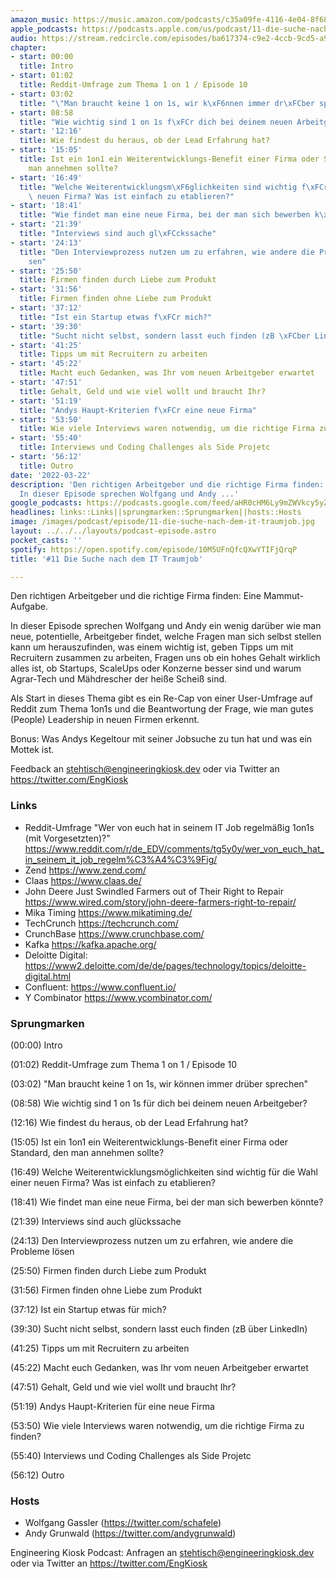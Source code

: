 ```yaml
---
amazon_music: https://music.amazon.com/podcasts/c35a09fe-4116-4e04-8f68-77d61b112e46/episodes/49daa46d-676a-41b2-80c4-224a6a10f42e/engineering-kiosk-11-die-suche-nach-dem-it-traumjob
apple_podcasts: https://podcasts.apple.com/us/podcast/11-die-suche-nach-dem-it-traumjob/id1603082924?i=1000554856777
audio: https://stream.redcircle.com/episodes/ba617374-c9e2-4ccb-9cd5-a90cda8b62a7/stream.mp3
chapter:
- start: 00:00
  title: Intro
- start: 01:02
  title: Reddit-Umfrage zum Thema 1 on 1 / Episode 10
- start: 03:02
  title: "\"Man braucht keine 1 on 1s, wir k\xF6nnen immer dr\xFCber sprechen\""
- start: 08:58
  title: "Wie wichtig sind 1 on 1s f\xFCr dich bei deinem neuen Arbeitgeber?"
- start: '12:16'
  title: Wie findest du heraus, ob der Lead Erfahrung hat?
- start: '15:05'
  title: Ist ein 1on1 ein Weiterentwicklungs-Benefit einer Firma oder Standard, den
    man annehmen sollte?
- start: '16:49'
  title: "Welche Weiterentwicklungsm\xF6glichkeiten sind wichtig f\xFCr die Wahl einer\
    \ neuen Firma? Was ist einfach zu etablieren?"
- start: '18:41'
  title: "Wie findet man eine neue Firma, bei der man sich bewerben k\xF6nnte?"
- start: '21:39'
  title: "Interviews sind auch gl\xFCckssache"
- start: '24:13'
  title: "Den Interviewprozess nutzen um zu erfahren, wie andere die Probleme l\xF6\
    sen"
- start: '25:50'
  title: Firmen finden durch Liebe zum Produkt
- start: '31:56'
  title: Firmen finden ohne Liebe zum Produkt
- start: '37:12'
  title: "Ist ein Startup etwas f\xFCr mich?"
- start: '39:30'
  title: "Sucht nicht selbst, sondern lasst euch finden (zB \xFCber LinkedIn)"
- start: '41:25'
  title: Tipps um mit Recruitern zu arbeiten
- start: '45:22'
  title: Macht euch Gedanken, was Ihr vom neuen Arbeitgeber erwartet
- start: '47:51'
  title: Gehalt, Geld und wie viel wollt und braucht Ihr?
- start: '51:19'
  title: "Andys Haupt-Kriterien f\xFCr eine neue Firma"
- start: '53:50'
  title: Wie viele Interviews waren notwendig, um die richtige Firma zu finden?
- start: '55:40'
  title: Interviews und Coding Challenges als Side Projetc
- start: '56:12'
  title: Outro
date: '2022-03-22'
description: 'Den richtigen Arbeitgeber und die richtige Firma finden: Eine Mammut-Aufgabe.
  In dieser Episode sprechen Wolfgang und Andy ...'
google_podcasts: https://podcasts.google.com/feed/aHR0cHM6Ly9mZWVkcy5yZWRjaXJjbGUuY29tLzBlY2ZkZmQ3LWZkYTEtNGMzZC05NTE1LTQ3NjcyN2Y5ZGY1ZQ/episode/MmZjNzUwNTYtZDEwZC00OTdiLTk2MTMtNDQ3ODI3Zjk1Nzg2?sa=X&ved=0CAUQkfYCahcKEwi4xMSxj4L4AhUAAAAAHQAAAAAQNQ
headlines: links::Links||sprungmarken::Sprungmarken||hosts::Hosts
image: /images/podcast/episode/11-die-suche-nach-dem-it-traumjob.jpg
layout: ../../../layouts/podcast-episode.astro
pocket_casts: ''
spotify: https://open.spotify.com/episode/10M5UFnQfcQXwYTIFjQrqP
title: '#11 Die Suche nach dem IT Traumjob'

---
```


<p class="mb-6 text-base md:text-lg text-coolGray-500">Den richtigen Arbeitgeber und die richtige Firma finden: Eine Mammut-Aufgabe.</p><p class="mb-6 text-base md:text-lg text-coolGray-500">In dieser Episode sprechen Wolfgang und Andy ein wenig darüber wie man neue, potentielle, Arbeitgeber findet, welche Fragen man sich selbst stellen kann um herauszufinden, was einem wichtig ist, geben Tipps um mit Recruitern zusammen zu arbeiten, Fragen uns ob ein hohes Gehalt wirklich alles ist, ob Startups, ScaleUps oder Konzerne besser sind und warum Agrar-Tech und Mähdrescher der heiße Scheiß sind.</p><p class="mb-6 text-base md:text-lg text-coolGray-500">Als Start in dieses Thema gibt es ein Re-Cap von einer User-Umfrage auf Reddit zum Thema 1on1s und die Beantwortung der Frage, wie man gutes (People) Leadership in neuen Firmen erkennt.</p><p class="mb-6 text-base md:text-lg text-coolGray-500">Bonus: Was Andys Kegeltour mit seiner Jobsuche zu tun hat und was ein Mottek ist.</p><p class="mb-6 text-base md:text-lg text-coolGray-500">Feedback an <a class="underline hover:no-underline" style="text-decoration-line: underline;"href="mailto:stehtisch@engineeringkiosk.dev" rel="nofollow">stehtisch@engineeringkiosk.dev</a> oder via Twitter an <a class="underline hover:no-underline" style="text-decoration-line: underline;"href="https://twitter.com/EngKiosk" rel="nofollow">https://twitter.com/EngKiosk</a></p><h3 class="mb-4 text-2xl md:text-3xl font-semibold text-coolGray-800" id=links>Links</h3><ul class="list-disc px-5 mb-6 md:px-5 text-base md:text-lg text-coolGray-500" style="list-style-type: disc;"><li class="mb-3">Reddit-Umfrage &#34;Wer von euch hat in seinem IT Job regelmäßig 1on1s (mit Vorgesetzten)?&#34; <a class="underline hover:no-underline" style="text-decoration-line: underline;"href="https://www.reddit.com/r/de_EDV/comments/tg5y0y/wer_von_euch_hat_in_seinem_it_job_regelm%C3%A4%C3%9Fig/" rel="nofollow">https://www.reddit.com/r/de_EDV/comments/tg5y0y/wer_von_euch_hat_in_seinem_it_job_regelm%C3%A4%C3%9Fig/</a></li><li class="mb-3">Zend <a class="underline hover:no-underline" style="text-decoration-line: underline;"href="https://www.zend.com/" rel="nofollow">https://www.zend.com/</a></li><li class="mb-3">Claas <a class="underline hover:no-underline" style="text-decoration-line: underline;"href="https://www.claas.de/" rel="nofollow">https://www.claas.de/</a></li><li class="mb-3">John Deere Just Swindled Farmers out of Their Right to Repair <a class="underline hover:no-underline" style="text-decoration-line: underline;"href="https://www.wired.com/story/john-deere-farmers-right-to-repair/" rel="nofollow">https://www.wired.com/story/john-deere-farmers-right-to-repair/</a></li><li class="mb-3">Mika Timing <a class="underline hover:no-underline" style="text-decoration-line: underline;"href="https://www.mikatiming.de/" rel="nofollow">https://www.mikatiming.de/</a></li><li class="mb-3">TechCrunch <a class="underline hover:no-underline" style="text-decoration-line: underline;"href="https://techcrunch.com/" rel="nofollow">https://techcrunch.com/</a></li><li class="mb-3">CrunchBase <a class="underline hover:no-underline" style="text-decoration-line: underline;"href="https://www.crunchbase.com/" rel="nofollow">https://www.crunchbase.com/</a></li><li class="mb-3">Kafka <a class="underline hover:no-underline" style="text-decoration-line: underline;"href="https://kafka.apache.org/" rel="nofollow">https://kafka.apache.org/</a></li><li class="mb-3">Deloitte Digital: <a class="underline hover:no-underline" style="text-decoration-line: underline;"href="https://www2.deloitte.com/de/de/pages/technology/topics/deloitte-digital.html" rel="nofollow">https://www2.deloitte.com/de/de/pages/technology/topics/deloitte-digital.html</a></li><li class="mb-3">Confluent: <a class="underline hover:no-underline" style="text-decoration-line: underline;"href="https://www.confluent.io/" rel="nofollow">https://www.confluent.io/</a></li><li class="mb-3">Y Combinator <a class="underline hover:no-underline" style="text-decoration-line: underline;"href="https://www.ycombinator.com/" rel="nofollow">https://www.ycombinator.com/</a></li></ul><h3 class="mb-4 text-2xl md:text-3xl font-semibold text-coolGray-800" id=sprungmarken>Sprungmarken</h3><p class="mb-6 text-base md:text-lg text-coolGray-500">(00:00) Intro</p><p class="mb-6 text-base md:text-lg text-coolGray-500">(01:02) Reddit-Umfrage zum Thema 1 on 1 / Episode 10</p><p class="mb-6 text-base md:text-lg text-coolGray-500">(03:02) &#34;Man braucht keine 1 on 1s, wir können immer drüber sprechen&#34;</p><p class="mb-6 text-base md:text-lg text-coolGray-500">(08:58) Wie wichtig sind 1 on 1s für dich bei deinem neuen Arbeitgeber?</p><p class="mb-6 text-base md:text-lg text-coolGray-500">(12:16) Wie findest du heraus, ob der Lead Erfahrung hat?</p><p class="mb-6 text-base md:text-lg text-coolGray-500">(15:05) Ist ein 1on1 ein Weiterentwicklungs-Benefit einer Firma oder Standard, den man annehmen sollte?</p><p class="mb-6 text-base md:text-lg text-coolGray-500">(16:49) Welche Weiterentwicklungsmöglichkeiten sind wichtig für die Wahl einer neuen Firma? Was ist einfach zu etablieren?</p><p class="mb-6 text-base md:text-lg text-coolGray-500">(18:41) Wie findet man eine neue Firma, bei der man sich bewerben könnte?</p><p class="mb-6 text-base md:text-lg text-coolGray-500">(21:39) Interviews sind auch glückssache</p><p class="mb-6 text-base md:text-lg text-coolGray-500">(24:13) Den Interviewprozess nutzen um zu erfahren, wie andere die Probleme lösen</p><p class="mb-6 text-base md:text-lg text-coolGray-500">(25:50) Firmen finden durch Liebe zum Produkt</p><p class="mb-6 text-base md:text-lg text-coolGray-500">(31:56) Firmen finden ohne Liebe zum Produkt</p><p class="mb-6 text-base md:text-lg text-coolGray-500">(37:12) Ist ein Startup etwas für mich?</p><p class="mb-6 text-base md:text-lg text-coolGray-500">(39:30) Sucht nicht selbst, sondern lasst euch finden (zB über LinkedIn)</p><p class="mb-6 text-base md:text-lg text-coolGray-500">(41:25) Tipps um mit Recruitern zu arbeiten</p><p class="mb-6 text-base md:text-lg text-coolGray-500">(45:22) Macht euch Gedanken, was Ihr vom neuen Arbeitgeber erwartet</p><p class="mb-6 text-base md:text-lg text-coolGray-500">(47:51) Gehalt, Geld und wie viel wollt und braucht Ihr?</p><p class="mb-6 text-base md:text-lg text-coolGray-500">(51:19) Andys Haupt-Kriterien für eine neue Firma</p><p class="mb-6 text-base md:text-lg text-coolGray-500">(53:50) Wie viele Interviews waren notwendig, um die richtige Firma zu finden?</p><p class="mb-6 text-base md:text-lg text-coolGray-500">(55:40) Interviews und Coding Challenges als Side Projetc</p><p class="mb-6 text-base md:text-lg text-coolGray-500">(56:12) Outro</p><h3 class="mb-4 text-2xl md:text-3xl font-semibold text-coolGray-800" id=hosts>Hosts</h3><ul class="list-disc px-5 mb-6 md:px-5 text-base md:text-lg text-coolGray-500" style="list-style-type: disc;"><li class="mb-3">Wolfgang Gassler (<a class="underline hover:no-underline" style="text-decoration-line: underline;"href="https://twitter.com/schafele" rel="nofollow">https://twitter.com/schafele</a>)</li><li class="mb-3">Andy Grunwald (<a class="underline hover:no-underline" style="text-decoration-line: underline;"href="https://twitter.com/andygrunwald" rel="nofollow">https://twitter.com/andygrunwald</a>)</li></ul><p class="mb-6 text-base md:text-lg text-coolGray-500">Engineering Kiosk Podcast: Anfragen an <a class="underline hover:no-underline" style="text-decoration-line: underline;"href="http://stehtisch@engineeringkiosk.dev" rel="nofollow">stehtisch@engineeringkiosk.dev</a> oder via Twitter an <a class="underline hover:no-underline" style="text-decoration-line: underline;"href="https://twitter.com/EngKiosk" rel="nofollow">https://twitter.com/EngKiosk</a></p>